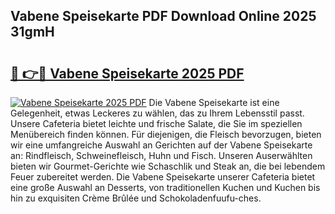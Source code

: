 ## Vabene Speisekarte PDF Download Online 2025 31gmH

# <h2><a href="http://gc9cjk2.nevu.top/?p=Vabene+Speisekarte">🔗 👉🔴 Vabene Speisekarte 2025 PDF</a></h2>

[![Vabene Speisekarte 2025 PDF](https://i.imgur.com/dBaPXMq.png)](http://gc9cjk2.nevu.top/?p=Vabene+Speisekarte)
Die Vabene Speisekarte ist eine Gelegenheit, etwas Leckeres zu wählen, das zu Ihrem Lebensstil passt. Unsere Cafeteria bietet leichte und frische Salate, die Sie im speziellen Menübereich finden können. Für diejenigen, die Fleisch bevorzugen, bieten wir eine umfangreiche Auswahl an Gerichten auf der Vabene Speisekarte an: Rindfleisch, Schweinefleisch, Huhn und Fisch. Unseren Auserwählten bieten wir Gourmet-Gerichte wie Schaschlik und Steak an, die bei lebendem Feuer zubereitet werden. Die Vabene Speisekarte unserer Cafeteria bietet eine große Auswahl an Desserts, von traditionellen Kuchen und Kuchen bis hin zu exquisiten Crème Brûlée und Schokoladenfuufu-ches.
